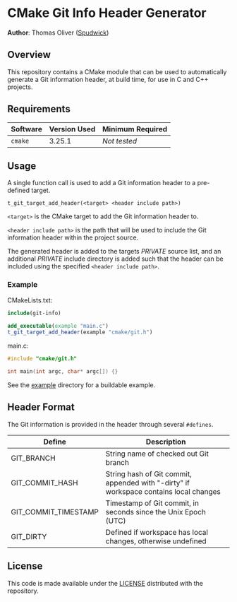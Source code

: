 # CMake Git Info Header Generator

**Author**: Thomas Oliver ([Spudwick](https://github.com/Spudwick))

## Overview

This repository contains a CMake module that can be used to automatically generate a Git information header, at build time, for use in C and C++ projects.

## Requirements

| Software | Version Used | Minimum Required |
|---|---|---|
| `cmake` | 3.25.1 | *Not tested* |

## Usage

A single function call is used to add a Git information header to a pre-defined target.

```
t_git_target_add_header(<target> <header include path>)
```

`<target>` is the CMake target to add the Git information header to.

`<header include path>` is the path that will be used to include the Git information header within the project source.

The generated header is added to the targets *PRIVATE* source list, and an additional *PRIVATE* include directory is added such that the header can be included using the specified `<header include path>`.

### Example

CMakeLists.txt:
```cmake
include(git-info)

add_executable(example "main.c")
t_git_target_add_header(example "cmake/git.h")
```

main.c:
```C
#include "cmake/git.h"

int main(int argc, char* argc[]) {}
```

See the [example](example) directory for a buildable example.

## Header Format

The Git information is provided in the header through several `#defines`.

| Define | Description |
|---|---|
| GIT_BRANCH | String name of checked out Git branch |
| GIT_COMMIT_HASH | String hash of Git commit, appended with "-dirty" if workspace contains local changes |
| GIT_COMMIT_TIMESTAMP | Timestamp of Git commit, in seconds since the Unix Epoch (UTC) |
| GIT_DIRTY | Defined if workspace has local changes, otherwise undefined |

## License

This code is made available under the  [LICENSE](LICENSE) distributed with the repository.
